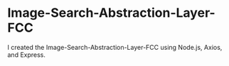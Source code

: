 # Image-Search-Abstraction-Layer-FCC
I created the Image-Search-Abstraction-Layer-FCC using Node.js, Axios, and Express.

